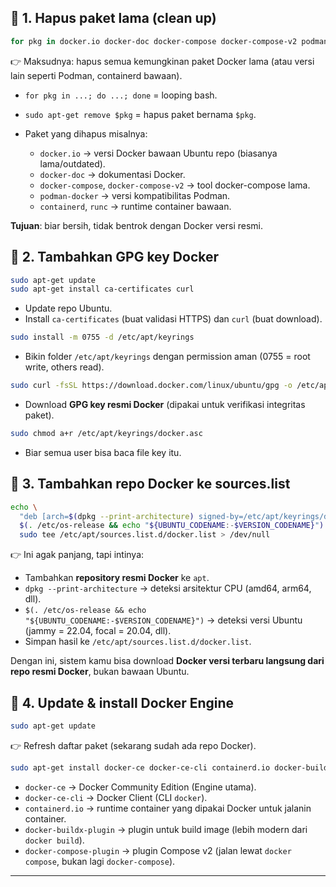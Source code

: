 ## 🔹 1. Hapus paket lama (clean up)

```bash
for pkg in docker.io docker-doc docker-compose docker-compose-v2 podman-docker containerd runc; do sudo apt-get remove $pkg; done
```

👉 Maksudnya: hapus semua kemungkinan paket Docker lama (atau versi lain seperti Podman, containerd bawaan).

* `for pkg in ...; do ...; done` = looping bash.
* `sudo apt-get remove $pkg` = hapus paket bernama `$pkg`.
* Paket yang dihapus misalnya:

  * `docker.io` → versi Docker bawaan Ubuntu repo (biasanya lama/outdated).
  * `docker-doc` → dokumentasi Docker.
  * `docker-compose`, `docker-compose-v2` → tool docker-compose lama.
  * `podman-docker` → versi kompatibilitas Podman.
  * `containerd`, `runc` → runtime container bawaan.

**Tujuan**: biar bersih, tidak bentrok dengan Docker versi resmi.

## 🔹 2. Tambahkan GPG key Docker

```bash
sudo apt-get update
sudo apt-get install ca-certificates curl
```

* Update repo Ubuntu.
* Install `ca-certificates` (buat validasi HTTPS) dan `curl` (buat download).

```bash
sudo install -m 0755 -d /etc/apt/keyrings
```

* Bikin folder `/etc/apt/keyrings` dengan permission aman (0755 = root write, others read).

```bash
sudo curl -fsSL https://download.docker.com/linux/ubuntu/gpg -o /etc/apt/keyrings/docker.asc
```

* Download **GPG key resmi Docker** (dipakai untuk verifikasi integritas paket).

```bash
sudo chmod a+r /etc/apt/keyrings/docker.asc
```

* Biar semua user bisa baca file key itu.

## 🔹 3. Tambahkan repo Docker ke sources.list

```bash
echo \
  "deb [arch=$(dpkg --print-architecture) signed-by=/etc/apt/keyrings/docker.asc] https://download.docker.com/linux/ubuntu \
  $(. /etc/os-release && echo "${UBUNTU_CODENAME:-$VERSION_CODENAME}") stable" | \
  sudo tee /etc/apt/sources.list.d/docker.list > /dev/null
```

👉 Ini agak panjang, tapi intinya:

* Tambahkan **repository resmi Docker** ke `apt`.
* `dpkg --print-architecture` → deteksi arsitektur CPU (amd64, arm64, dll).
* `$(. /etc/os-release && echo "${UBUNTU_CODENAME:-$VERSION_CODENAME}")` → deteksi versi Ubuntu (jammy = 22.04, focal = 20.04, dll).
* Simpan hasil ke `/etc/apt/sources.list.d/docker.list`.

Dengan ini, sistem kamu bisa download **Docker versi terbaru langsung dari repo resmi Docker**, bukan bawaan Ubuntu.

## 🔹 4. Update & install Docker Engine

```bash
sudo apt-get update
```

👉 Refresh daftar paket (sekarang sudah ada repo Docker).

```bash
sudo apt-get install docker-ce docker-ce-cli containerd.io docker-buildx-plugin docker-compose-plugin
```

* `docker-ce` → Docker Community Edition (Engine utama).
* `docker-ce-cli` → Docker Client (CLI `docker`).
* `containerd.io` → runtime container yang dipakai Docker untuk jalanin container.
* `docker-buildx-plugin` → plugin untuk build image (lebih modern dari `docker build`).
* `docker-compose-plugin` → plugin Compose v2 (jalan lewat `docker compose`, bukan lagi `docker-compose`).

---
